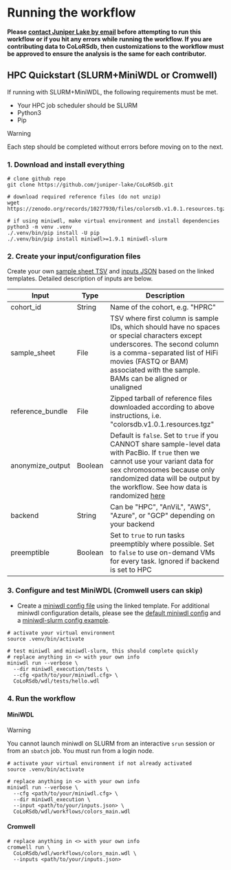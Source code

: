 # Running the workflow

**Please [contact Juniper Lake by email](mailto:jlake@pacificbiosciences.com) before attempting to run this workflow or if you hit any errors while running the workflow. If you are contributing data to CoLoRSdb, then customizations to the workflow must be approved to ensure the analysis is the same for each contributor.**

## HPC Quickstart (SLURM+MiniWDL or Cromwell)

If running with SLURM+MiniWDL, the following requirements must be met.

- Your HPC job scheduler should be SLURM
- Python3
- Pip

> [!WARNING]
> Each step should be completed without errors before moving on to the next.

### 1. Download and install everything

```
# clone github repo
git clone https://github.com/juniper-lake/CoLoRSdb.git

# download required reference files (do not unzip)
wget https://zenodo.org/records/10277930/files/colorsdb.v1.0.1.resources.tgz

# if using miniwdl, make virtual environment and install dependencies
python3 -m venv .venv
./.venv/bin/pip install -U pip
./.venv/bin/pip install miniwdl>=1.9.1 miniwdl-slurm
```

### 2. Create your input/configuration files

Create your own [sample sheet TSV](templates/sample_sheet.tsv) and [inputs JSON](templates/input_template.json) based on the linked templates. Detailed description of inputs are below.

| Input | Type | Description |
| --- | --- | --- |
| cohort_id | String | Name of the cohort, e.g. "HPRC" |
| sample_sheet | File | TSV where first column is sample IDs, which should have no spaces or special characters except underscores. The second column is a comma-separated list of HiFi movies (FASTQ or BAM) associated with the sample. BAMs can be aligned or unaligned |
| reference_bundle | File | Zipped tarball of reference files downloaded according to above instructions, i.e. "colorsdb.v1.0.1.resources.tgz" |
| anonymize_output | Boolean | Default is `false`. Set to `true` if you CANNOT share sample-level data with PacBio. If `true` then we cannot use your variant data for sex chromosomes because only randomized data will be output by the workflow. See how data is randomized [here](images/anonymize_output_example.png) |
| backend | String | Can be "HPC", "AnViL", "AWS", "Azure", or "GCP" depending on your backend |
| preemptible | Boolean | Set to `true` to run tasks preemptibly where possible. Set to `false` to use on-demand VMs for every task. Ignored if backend is set to HPC |

### 3. Configure and test MiniWDL (Cromwell users can skip)

- Create a [miniwdl config file](templates/miniwdl.cfg) using the linked template. For additional miniwdl configuration details, please see the [default miniwdl config](https://github.com/chanzuckerberg/miniwdl/blob/main/WDL/runtime/config_templates/default.cfg) and a [miniwdl-slurm config example](https://github.com/miniwdl-ext/miniwdl-slurm#configuration).

```
# activate your virtual environment
source .venv/bin/activate

# test miniwdl and miniwdl-slurm, this should complete quickly
# replace anything in <> with your own info
miniwdl run --verbose \
  --dir miniwdl_execution/tests \
  --cfg <path/to/your/miniwdl.cfg> \
  CoLoRSdb/wdl/tests/hello.wdl
```

### 4. Run the workflow

#### MiniWDL

> [!WARNING]
> You cannot launch miniwdl on SLURM from an interactive `srun` session or from an `sbatch` job. You must run from a login node.

```
# activate your virtual environment if not already activated
source .venv/bin/activate

# replace anything in <> with your own info
miniwdl run --verbose \
  --cfg <path/to/your/miniwdl.cfg> \
  --dir miniwdl_execution \
  --input <path/to/your/inputs.json> \
  CoLoRSdb/wdl/workflows/colors_main.wdl
```

#### Cromwell

```
# replace anything in <> with your own info
cromwell run \
  CoLoRSdb/wdl/workflows/colors_main.wdl \
  --inputs <path/to/your/inputs.json>
```
